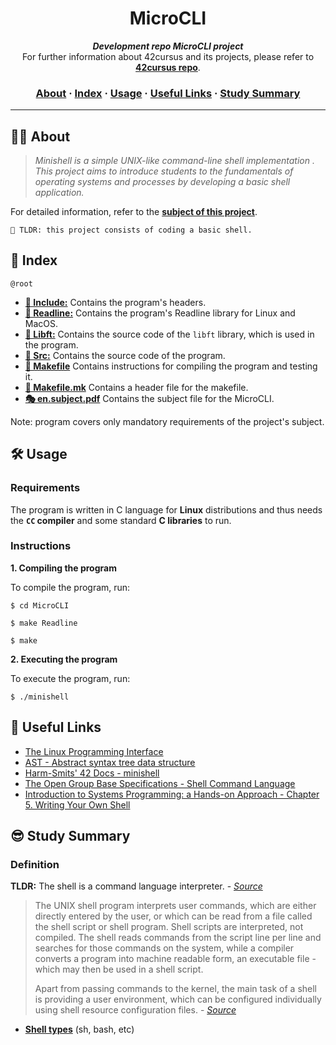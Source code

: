 <h1 align="center">
	MicroCLI
</h1>

<p align="center">
	<b><i>Development repo MicroCLI project</i></b><br>
	For further information about 42cursus and its projects, please refer to <a href="https://www.42courses.com/"><b>42cursus repo</b></a>.
</p>

<h3 align="center">
	<a href="#%EF%B8%8F-about">About</a>
	<span> · </span>
	<a href="#-index">Index</a>
	<span> · </span>
	<a href="#%EF%B8%8F-usage">Usage</a>
	<span> · </span>
	<a href="#-useful-links">Useful Links</a>
	<span> · </span>
	<a href="#-study-summary">Study Summary</a>
</h3>

---


## 🤷🏻 About

> _Minishell is a simple UNIX-like command-line shell implementation . This project aims to introduce students to the fundamentals of operating systems and processes by developing a basic shell application._

For detailed information, refer to the [**subject of this project**](https://github.com/hovhannisyangevorg/Minishell/blob/main/en.subject.pdf).

	🚀 TLDR: this project consists of coding a basic shell.


## 📑 Index

`@root`

* [**📁 Include:**](Include/) 		Contains the program's headers.
* [**📁 Readline:**](Readline/) 	Contains the program's Readline library for Linux and MacOS.
* [**📁 Libft:**](Libft/) 		Contains the source code of the `libft` library, which is used in the program.
* [**📁 Src:**](Src/) 			Contains the source code of the program.
* [**📄 Makefile**](Makefile)   	Contains instructions for compiling the program and testing it.
* [**📄 Makefile.mk**](MakeFile.mk)   	Contains a header file for the makefile.
* [**🎭 en.subject.pdf**](MakeFile.mk)  Contains the subject file for the MicroCLI.


Note: program covers only mandatory requirements of the project's subject.


## 🛠️ Usage

### Requirements

The program is written in C language for **Linux** distributions and thus needs the **` CC ` compiler** and some standard **C libraries** to run.

### Instructions

**1. Compiling the program**

To compile the program, run:

```shell
$ cd MicroCLI
```
```shell
$ make Readline
```
```shell
$ make
```

**2. Executing the program**

To execute the program, run:

```shell
$ ./minishell
```


## 🔗 Useful Links

* [The Linux Programming Interface](https://sciencesoftcode.files.wordpress.com/2018/12/the-linux-programming-interface-michael-kerrisk-1.pdf)
* [AST - Abstract syntax tree data structure](https://en.wikipedia.org/wiki/Abstract_syntax_tree)
* [Harm-Smits' 42 Docs - minishell](https://harm-smits.github.io/42docs/projects/minishell)
* [The Open Group Base Specifications - Shell Command Language](https://pubs.opengroup.org/onlinepubs/009695399/utilities/xcu_chap02.html)
* [Introduction to Systems Programming: a Hands-on Approach - Chapter 5. Writing Your Own Shell ](https://www.cs.purdue.edu/homes/grr/SystemsProgrammingBook/Book/Chapter5-WritingYourOwnShell.pdf)


## 😎 Study Summary

### Definition

**TLDR:** The shell is a command language interpreter. - [_Source_](https://pubs.opengroup.org/onlinepubs/009695399/utilities/xcu_chap02.html)

> The UNIX shell program interprets user commands, which are either directly entered by the user, or which can be read from a file called the shell script or shell program. Shell scripts are interpreted, not compiled. The shell reads commands from the script line per line and searches for those commands on the system, while a compiler converts a program into machine readable form, an executable file - which may then be used in a shell script.
>
> Apart from passing commands to the kernel, the main task of a shell is providing a user environment, which can be configured individually using shell resource configuration files. - [_Source_](https://tldp.org/LDP/Bash-Beginners-Guide/html/sect_01_01.html)

* [**Shell types**](https://tldp.org/LDP/Bash-Beginners-Guide/html/sect_01_01.html) (sh, bash, etc)
